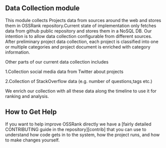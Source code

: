 ## Data Collection module

This module collects Projects data from sources around the web and stores 
them in OSSRank repository.Current state of implementation only fetches data
from github public repository and stores them in a NoSQL DB.
Our intention is to allow data collection configurable from different sources.
After preliminary project data collection, each project is classified into one
or multiple categories and project document is enriched with category information.

Other parts of our current data collection includes 

1.Collection social media data from Twitter about projects

2.Collection of StackOverflow data (e.g. number of questions,tags etc.)

We enrich our collection with all these data along the timeline to use it for
ranking and analysis. 

## How to Get Help

If you want to help improve OSSRank directly we have a
[fairly detailed CONTRIBUTING guide in the repository][contrib] that you can
use to understand how code gets in to the system, how the project runs, and
how to make changes yourself.


